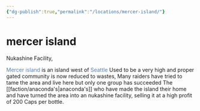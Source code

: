 ```yaml
---
{"dg-publish":true,"permalink":"/locations/mercer-island/"}
---
```


# mercer island

Nukashine Facility, 

<font color="#4f81bd">Mercer island</font> is an island west of <font color="#4f81bd">Seattle</font> Used to be a very high and proper gated community is now reduced to wastes, Many raiders have tried to tame the area and live here but only one group has succeeded The [[faction/anaconda's\|anaconda's]] who have made the island their home and have turned the area into an nukashine facility, selling it at a high profit of 200 Caps per bottle.